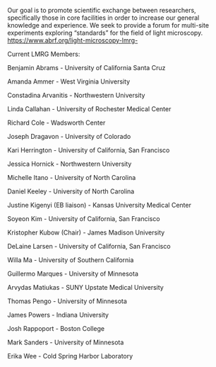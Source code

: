 
Our goal is to promote scientific exchange between researchers, specifically those in core facilities in order to increase our general knowledge and experience. We seek to provide a forum for multi-site experiments exploring “standards” for the field of light microscopy.
https://www.abrf.org/light-microscopy-lmrg-

Current LMRG Members:

Benjamin Abrams - University of California Santa Cruz

Amanda Ammer - West Virginia University

Constadina Arvanitis - Northwestern University

Linda Callahan - University of Rochester Medical Center

Richard Cole - Wadsworth Center

Joseph Dragavon - University of Colorado

Kari Herrington - University of California, San Francisco

Jessica Hornick - Northwestern University

Michelle Itano - University of North Carolina

Daniel Keeley - University of North Carolina

Justine Kigenyi (EB liaison) - Kansas University Medical Center

Soyeon Kim - University of California, San Francisco

Kristopher Kubow (Chair) - James Madison University

DeLaine Larsen - University of California, San Francisco

Willa Ma - University of Southern California

Guillermo Marques - University of Minnesota

Arvydas Matiukas - SUNY Upstate Medical University

Thomas Pengo - University of Minnesota

James Powers - Indiana University

Josh Rappoport - Boston College

Mark Sanders - University of Minnesota

Erika Wee - Cold Spring Harbor Laboratory
